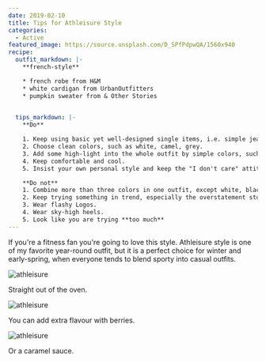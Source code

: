 ```yaml
---
date: 2019-02-10
title: Tips for Athleisure Style
categories:
  - Active
featured_image: https://source.unsplash.com/D_SPfPdpwQA/1560x940
recipe:
  outfit_markdown: |-
    **french-style**

    * french robe from H&M
    * white cardigan from UrbanOutfitters
    * pumpkin sweater from & Other Stories
 

  tips_markdown: |-
    **Do**

    1. Keep using basic yet well-designed single items, i.e. simple jeans, white shirts, basic blouses, etc.
    2. Choose clean colors, such as white, camel, grey.
    3. Add some high-light into the whole outfit by simple colors, such as burgendy, maroon, or navy blue.
    4. Keep comfortable and cool.
    5. Insist your own personal style and keep the "I don't care" attitude towards trend and fashion.

    **Do not**
    1. Combine more than three colors in one outfit, except white, black & grey.
    2. Keep trying something in trend, especially the overstatement stuff.
    3. Wear flashy Logos.
    4. Wear sky-high heels.
    5. Look like you are trying **too much**
---
```

If you're a fitness fan you're going to love this style. Athleisure style is one of my favorite year-round outfit, but it is a perfect choice for winter and early-spring, when everyone tends to blend sporty into casual outfits.

![athleisure](https://source.unsplash.com/D_SPfPdpwQA)

Straight out of the oven.

![athleisure](https://source.unsplash.com/WoVGndRTx2o)

You can add extra flavour with berries.

![athleisure](https://source.unsplash.com/7JYVKRo7i5Q)

Or a caramel sauce.